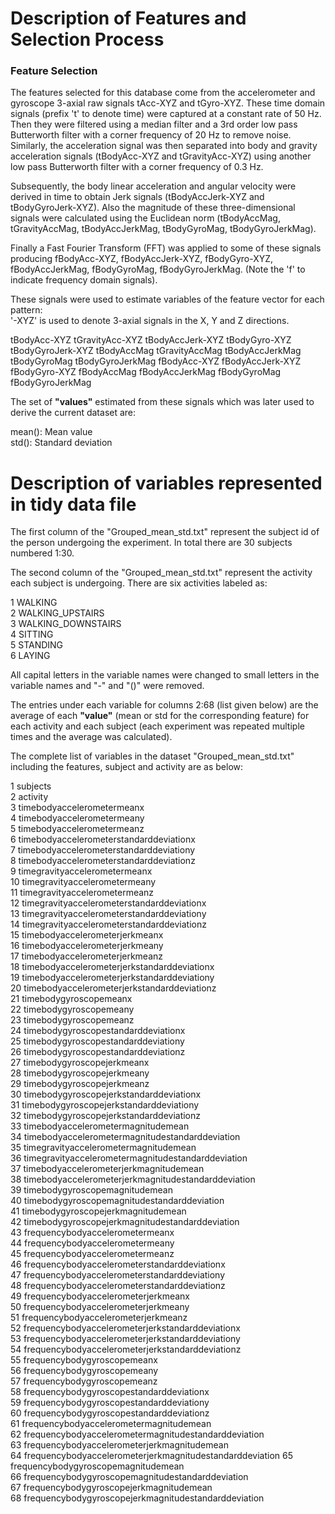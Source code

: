 # Description of Features and Selection Process

### Feature Selection

The features selected for this database come from the accelerometer and gyroscope 3-axial raw signals tAcc-XYZ and tGyro-XYZ. These time domain signals (prefix 't' to denote time) were captured at a constant rate of 50 Hz. Then they were filtered using a median filter and a 3rd order low pass Butterworth filter with a corner frequency of 20 Hz to remove noise. Similarly, the acceleration signal was then separated into body and gravity acceleration signals (tBodyAcc-XYZ and tGravityAcc-XYZ) using another low pass Butterworth filter with a corner frequency of 0.3 Hz. 

Subsequently, the body linear acceleration and angular velocity were derived in time to obtain Jerk signals (tBodyAccJerk-XYZ and tBodyGyroJerk-XYZ). Also the magnitude of these three-dimensional signals were calculated using the Euclidean norm (tBodyAccMag, tGravityAccMag, tBodyAccJerkMag, tBodyGyroMag, tBodyGyroJerkMag). 

Finally a Fast Fourier Transform (FFT) was applied to some of these signals producing fBodyAcc-XYZ, fBodyAccJerk-XYZ, fBodyGyro-XYZ, fBodyAccJerkMag, fBodyGyroMag, fBodyGyroJerkMag. (Note the 'f' to indicate frequency domain signals). 

These signals were used to estimate variables of the feature vector for each pattern:  
'-XYZ' is used to denote 3-axial signals in the X, Y and Z directions.

tBodyAcc-XYZ
tGravityAcc-XYZ
tBodyAccJerk-XYZ
tBodyGyro-XYZ
tBodyGyroJerk-XYZ
tBodyAccMag
tGravityAccMag
tBodyAccJerkMag
tBodyGyroMag
tBodyGyroJerkMag
fBodyAcc-XYZ
fBodyAccJerk-XYZ
fBodyGyro-XYZ
fBodyAccMag
fBodyAccJerkMag
fBodyGyroMag
fBodyGyroJerkMag 

The set of **"values"** estimated from these signals which was later used to derive the current dataset are: 

mean(): Mean value  
std(): Standard deviation

# Description of variables represented in tidy data file

The first column of the "Grouped_mean_std.txt" represent the subject id of the person undergoing the experiment. In total there are 30 subjects numbered 1:30.

The second column of the "Grouped_mean_std.txt" represent the activity each subject is undergoing. There are six activities labeled as: 

1 WALKING  
2 WALKING_UPSTAIRS  
3 WALKING_DOWNSTAIRS  
4 SITTING  
5 STANDING  
6 LAYING  

All capital letters in the variable names were changed to small letters in the variable names and "-" and "()" were removed.

The entries under each variable for columns 2:68 (list given below) are the average of each **"value"** (mean or std for the corresponding feature) for each activity and each subject (each experiment was repeated multiple times and the average was calculated).

The complete list of variables in the dataset "Grouped_mean_std.txt" including the features, subject and activity are as below:

1 subjects  
2 activity  
3 timebodyaccelerometermeanx                              
4 timebodyaccelerometermeany                              
5 timebodyaccelerometermeanz                              
6 timebodyaccelerometerstandarddeviationx                 
7 timebodyaccelerometerstandarddeviationy                 
8 timebodyaccelerometerstandarddeviationz                 
9 timegravityaccelerometermeanx                           
10 timegravityaccelerometermeany                           
11 timegravityaccelerometermeanz                           
12 timegravityaccelerometerstandarddeviationx              
13 timegravityaccelerometerstandarddeviationy              
14 timegravityaccelerometerstandarddeviationz              
15 timebodyaccelerometerjerkmeanx                          
16 timebodyaccelerometerjerkmeany                          
17 timebodyaccelerometerjerkmeanz                          
18 timebodyaccelerometerjerkstandarddeviationx             
19 timebodyaccelerometerjerkstandarddeviationy             
20 timebodyaccelerometerjerkstandarddeviationz             
21 timebodygyroscopemeanx                                  
22 timebodygyroscopemeany                                  
23 timebodygyroscopemeanz                                  
24 timebodygyroscopestandarddeviationx                     
25 timebodygyroscopestandarddeviationy                     
26 timebodygyroscopestandarddeviationz                     
27 timebodygyroscopejerkmeanx                              
28 timebodygyroscopejerkmeany                              
29 timebodygyroscopejerkmeanz                              
30 timebodygyroscopejerkstandarddeviationx                 
31 timebodygyroscopejerkstandarddeviationy                 
32 timebodygyroscopejerkstandarddeviationz                 
33 timebodyaccelerometermagnitudemean                      
34 timebodyaccelerometermagnitudestandarddeviation         
35 timegravityaccelerometermagnitudemean                    
36 timegravityaccelerometermagnitudestandarddeviation      
37 timebodyaccelerometerjerkmagnitudemean                  
38 timebodyaccelerometerjerkmagnitudestandarddeviation     
39 timebodygyroscopemagnitudemean                          
40 timebodygyroscopemagnitudestandarddeviation             
41 timebodygyroscopejerkmagnitudemean                      
42 timebodygyroscopejerkmagnitudestandarddeviation         
43 frequencybodyaccelerometermeanx                         
44 frequencybodyaccelerometermeany                         
45 frequencybodyaccelerometermeanz                         
46 frequencybodyaccelerometerstandarddeviationx            
47 frequencybodyaccelerometerstandarddeviationy            
48 frequencybodyaccelerometerstandarddeviationz            
49 frequencybodyaccelerometerjerkmeanx                     
50 frequencybodyaccelerometerjerkmeany                     
51 frequencybodyaccelerometerjerkmeanz                     
52 frequencybodyaccelerometerjerkstandarddeviationx        
53 frequencybodyaccelerometerjerkstandarddeviationy        
54 frequencybodyaccelerometerjerkstandarddeviationz        
55 frequencybodygyroscopemeanx                             
56 frequencybodygyroscopemeany                             
57 frequencybodygyroscopemeanz                             
58 frequencybodygyroscopestandarddeviationx                
59 frequencybodygyroscopestandarddeviationy                
60 frequencybodygyroscopestandarddeviationz                
61 frequencybodyaccelerometermagnitudemean                 
62 frequencybodyaccelerometermagnitudestandarddeviation    
63 frequencybodyaccelerometerjerkmagnitudemean             
64 frequencybodyaccelerometerjerkmagnitudestandarddeviation
65 frequencybodygyroscopemagnitudemean                     
66 frequencybodygyroscopemagnitudestandarddeviation        
67 frequencybodygyroscopejerkmagnitudemean                 
68 frequencybodygyroscopejerkmagnitudestandarddeviation  
